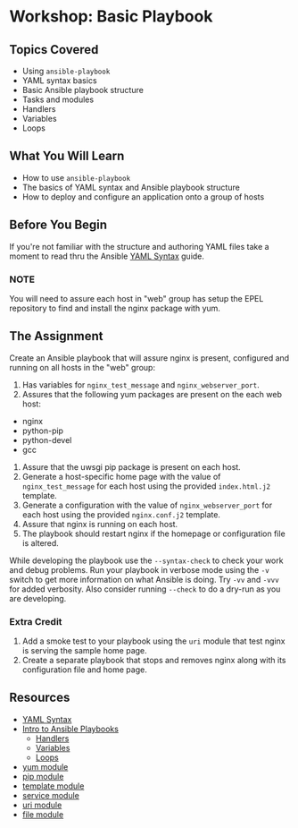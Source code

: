 # Workshop: Basic Playbook

## Topics Covered

* Using `ansible-playbook`
* YAML syntax basics
* Basic Ansible playbook structure
* Tasks and modules
* Handlers
* Variables
* Loops

## What You Will Learn

* How to use `ansible-playbook`
* The basics of YAML syntax and Ansible playbook structure
* How to deploy and configure an application onto a group of hosts

## Before You Begin

If you're not familiar with the structure and authoring YAML files take a moment to read thru the Ansible [YAML Syntax](http://docs.ansible.com/ansible/YAMLSyntax.html) guide.

### NOTE

You will need to assure each host in "web" group has setup the EPEL repository to find and install the nginx package with yum.

## The Assignment

Create an Ansible playbook that will assure nginx is present, configured and running on all hosts in the "web" group:

1. Has variables for `nginx_test_message` and `nginx_webserver_port`.
1. Assures that the following yum packages are present on the each web host:
  * nginx
  * python-pip
  * python-devel
  * gcc
1. Assure that the uwsgi pip package is present on each host.
1. Generate a host-specific home page with the value of `nginx_test_message` for each host using the provided `index.html.j2` template.
1. Generate a configuration with the value of `nginx_webserver_port` for each host using the provided `nginx.conf.j2` template.
1. Assure that nginx is running on each host.
1. The playbook should restart nginx if the homepage or configuration file is altered.

While developing the playbook use the `--syntax-check` to check your work and debug problems. Run your playbook in verbose mode using the `-v` switch to get more information on what Ansible is doing. Try `-vv` and `-vvv` for added verbosity. Also consider running `--check` to do a dry-run as you are developing.

### Extra Credit

1. Add a smoke test to your playbook using the `uri` module that test nginx is serving the sample home page.
1. Create a separate playbook that stops and removes nginx along with its configuration file and home page.

## Resources

* [YAML Syntax](http://docs.ansible.com/ansible/YAMLSyntax.html)
* [Intro to Ansible Playbooks](http://docs.ansible.com/ansible/playbooks_intro.html)
  * [Handlers](http://docs.ansible.com/ansible/playbooks_intro.html#handlers-running-operations-on-change)
  * [Variables](http://docs.ansible.com/ansible/playbooks_variables.html)
  * [Loops](http://docs.ansible.com/ansible/playbooks_loops.html)
* [yum module](http://docs.ansible.com/ansible/yum_module.html)
* [pip module](http://docs.ansible.com/ansible/pip_module.html)
* [template module](http://docs.ansible.com/ansible/template_module.html)
* [service module](http://docs.ansible.com/ansible/service_module.html)
* [uri module](http://docs.ansible.com/ansible/uri_module.html)
* [file module](http://docs.ansible.com/ansible/file_module.html)
